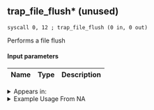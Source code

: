 ## trap_file_flush* (unused)

`syscall 0, 12 ; trap_file_flush (0 in, 0 out)`

Performs a file flush

#### Input parameters
| Name | Type | Description
|------|------|------------




<details>
	<summary>Appears in:</summary>

</details>

<details>
	<summary>Example Usage From NA</summary>

</details>

